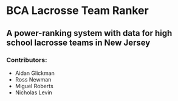 # BCA Lacrosse Team Ranker

## A power-ranking system with data for high school lacrosse teams in New Jersey

### Contributors:
* Aidan Glickman
* Ross Newman
* Miguel Roberts
* Nicholas Levin